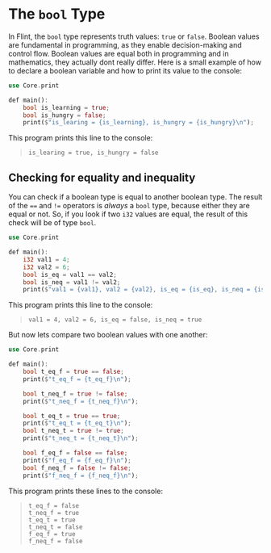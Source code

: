 # The `bool` Type

In Flint, the `bool` type represents truth values: `true` or `false`. Boolean values are fundamental in programming, as they enable decision-making and control flow. Boolean values are equal both in programming and in mathematics, they actually dont really differ. Here is a small example of how to declare a boolean variable and how to print its value to the console:

```rs
use Core.print

def main():
    bool is_learning = true;
    bool is_hungry = false;
    print($"is_learing = {is_learning}, is_hungry = {is_hungry}\n");
```

This program prints this line to the console:

> ```
> is_learing = true, is_hungry = false
> ```

## Checking for equality and inequality

You can check if a boolean type is equal to another boolean type. The result of the `==` and `!=` operators is _always_ a `bool` type, because either they are equal or not. So, if you look if two `i32` values are equal, the result of this check will be of type `bool`.

```rs
use Core.print

def main():
    i32 val1 = 4;
    i32 val2 = 6;
    bool is_eq = val1 == val2;
    bool is_neq = val1 != val2;
    print($"val1 = {val1}, val2 = {val2}, is_eq = {is_eq}, is_neq = {is_neq}\n");
```

This program prints this line to the console:

> ```
> val1 = 4, val2 = 6, is_eq = false, is_neq = true
> ```

But now lets compare two boolean values with one another:

```rs
use Core.print

def main():
    bool t_eq_f = true == false;
    print($"t_eq_f = {t_eq_f}\n");

    bool t_neq_f = true != false;
    print($"t_neq_f = {t_neq_f}\n");

    bool t_eq_t = true == true;
    print($"t_eq_t = {t_eq_t}\n");
    bool t_neq_t = true != true;
    print($"t_neq_t = {t_neq_t}\n");

    bool f_eq_f = false == false;
    print($"f_eq_f = {f_eq_f}\n");
    bool f_neq_f = false != false;
    print($"f_neq_f = {f_neq_f}\n");
```

This program prints these lines to the console:

> ```
> t_eq_f = false
> t_neq_f = true
> t_eq_t = true
> t_neq_t = false
> f_eq_f = true
> f_neq_f = false
> ```
